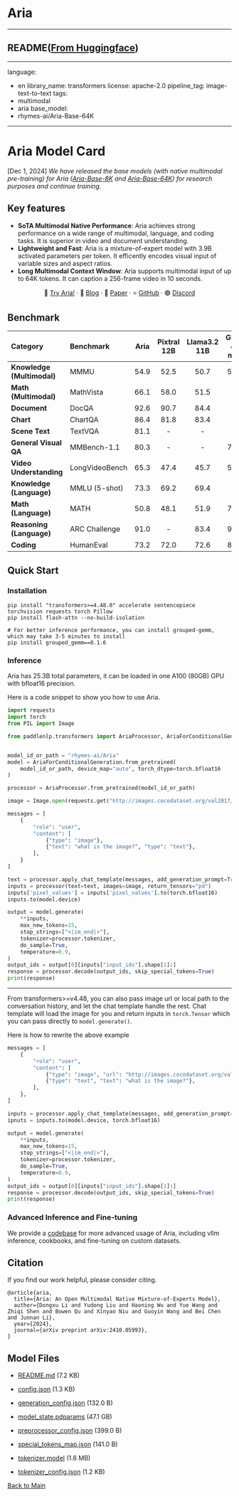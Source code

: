 
# Aria
---


## README([From Huggingface](https://huggingface.co/rhymes-ai/Aria))

---
language:
- en
library_name: transformers
license: apache-2.0
pipeline_tag: image-text-to-text
tags:
- multimodal
- aria
base_model:
- rhymes-ai/Aria-Base-64K
---
<!-- <p align="center">
  <br>Aria</br>
</p>  -->


# Aria Model Card

[Dec 1, 2024] *We have released the base models (with native multimodal pre-training) for Aria ([Aria-Base-8K](https://huggingface.co/rhymes-ai/Aria-Base-8K) and [Aria-Base-64K](https://huggingface.co/rhymes-ai/Aria-Base-64K)) for research purposes and continue training.*
<!-- 
- Aria is the **first open multimodal native MoE** model, capable of seamlessly handling various input modalities within a MoE architecture.
- Aria performs **on par with GPT-4o mini and Gemini 1.5 Flash** across a range of multimodal tasks while maintaining strong performance on **text**-only tasks.
- Compared to similar or even larger models, Aria boasts **faster speeds** and **lower costs**. This high efficiency stems from its ability to activate only 3.9B parameters during inference – the **fewest** among models with comparable performance.
 -->
## Key features

- **SoTA Multimodal Native Performance**: Aria achieves strong performance on a wide range of multimodal, language, and coding tasks. It is superior in video and document understanding.
- **Lightweight and Fast**: Aria is a mixture-of-expert model with 3.9B activated parameters per token. It efficently encodes visual input of variable sizes and aspect ratios.  
- **Long Multimodal Context Window**: Aria supports multimodal input of up to 64K tokens. It can caption a 256-frame video in 10 seconds.

<p align="center">
🔗 <a href="https://rhymes.ai/" target="_blank"> Try Aria!</a> · 📖 <a href="https://www.rhymes.ai/blog-details/aria-first-open-multimodal-native-moe-model" target="_blank">Blog</a> · 📌 <a href="https://arxiv.org/pdf/2410.05993" target="_blank">Paper</a> 
 · ⭐ <a href="https://github.com/rhymes-ai/Aria" target="_blank">GitHub</a> · 🟣 <a href="https://discord.com/invite/u8HxU23myj" target="_blank"> Discord </a>
</p> 


<!-- # Model Info

| Model  | Download  | Parameter | Context Length |
| :---- | :------- | :------------ | :------ |
| Aria | < HF link - TBD> | • Activation: 3.9B (3.5B MoE + 0.4B Visual Encoder) <br> • Total: 25.3B | 64K           | -->

## Benchmark
| Category                            | Benchmark         |  Aria  | Pixtral 12B | Llama3.2 11B | GPT-4o mini | Gemini-1.5 Flash |
|:-------------------------------------|:-------------------|:--------:|:-------------:|:--------------:|:-------------:|:------------------:|
| **Knowledge (Multimodal)**          | MMMU              |  54.9  |    52.5     |    50.7      |    59.4     |      56.1        |
| **Math (Multimodal)**               | MathVista         |  66.1  |    58.0     |    51.5      |      -      |      58.4        |
| **Document**                        | DocQA             |  92.6  |    90.7     |    84.4      |      -      |      89.9        |
| **Chart**                           | ChartQA           |  86.4  |    81.8     |    83.4      |      -      |      85.4        |
| **Scene Text**                      | TextVQA           |  81.1  |      -      |      -       |      -      |      78.7        |
| **General Visual QA**               | MMBench-1.1       |  80.3  |      -      |      -       |    76.0     |        -         |
| **Video Understanding**             | LongVideoBench    |  65.3  |    47.4     |    45.7      |    58.8     |      62.4        |
| **Knowledge (Language)**            | MMLU (5-shot)     |  73.3  |    69.2     |    69.4      |      -      |      78.9        |
| **Math (Language)**                 | MATH              |  50.8  |    48.1     |    51.9      |    70.2     |        -         |
| **Reasoning (Language)**            | ARC Challenge     |  91.0  |      -      |    83.4      |    96.4     |        -         |
| **Coding**                          | HumanEval         |  73.2  |    72.0     |    72.6      |    87.2     |      74.3        |


## Quick Start
### Installation
```
pip install "transformers>=4.48.0" accelerate sentencepiece torchvision requests torch Pillow
pip install flash-attn --no-build-isolation

# For better inference performance, you can install grouped-gemm, which may take 3-5 minutes to install
pip install grouped_gemm==0.1.6
```

### Inference

Aria has 25.3B total parameters, it can be loaded in one A100 (80GB) GPU with bfloat16 precision.

Here is a code snippet to show you how to use Aria.

```python
import requests
import torch
from PIL import Image

from paddlenlp.transformers import AriaProcessor, AriaForConditionalGeneration


model_id_or_path = "rhymes-ai/Aria"
model = AriaForConditionalGeneration.from_pretrained(
    model_id_or_path, device_map="auto", torch_dtype=torch.bfloat16
)

processor = AriaProcessor.from_pretrained(model_id_or_path)

image = Image.open(requests.get("http://images.cocodataset.org/val2017/000000039769.jpg", stream=True).raw)

messages = [
    {
        "role": "user",
        "content": [
            {"type": "image"},
            {"text": "what is the image?", "type": "text"},
        ],
    }
]

text = processor.apply_chat_template(messages, add_generation_prompt=True)
inputs = processor(text=text, images=image, return_tensors="pd")
inputs['pixel_values'] = inputs['pixel_values'].to(torch.bfloat16)
inputs.to(model.device)

output = model.generate(
    **inputs,
    max_new_tokens=15,
    stop_strings=["<|im_end|>"],
    tokenizer=processor.tokenizer,
    do_sample=True,
    temperature=0.9,
)
output_ids = output[0][inputs["input_ids"].shape[1]:]
response = processor.decode(output_ids, skip_special_tokens=True)
print(response)
```

-----------
From transformers>=v4.48, you can also pass image url or local path to the conversation history, and let the chat template handle the rest.
Chat template will load the image for you and return inputs in `torch.Tensor` which you can pass directly to `model.generate()`.

Here is how to rewrite the above example

```python
messages = [
    {
        "role": "user",
        "content": [
            {"type": "image", "url": "http://images.cocodataset.org/val2017/000000039769.jpg"}
            {"type": "text", "text": "what is the image?"},
        ],
    },
]

inputs = processor.apply_chat_template(messages, add_generation_prompt=True, tokenize=True, return_dict=True, return_tensors"pt")
ipnuts = inputs.to(model.device, torch.bfloat16)

output = model.generate(
    **inputs,
    max_new_tokens=15,
    stop_strings=["<|im_end|>"],
    tokenizer=processor.tokenizer,
    do_sample=True,
    temperature=0.9,
)
output_ids = output[0][inputs["input_ids"].shape[1]:]
response = processor.decode(output_ids, skip_special_tokens=True)
print(response)
```

### Advanced Inference and Fine-tuning
We provide a [codebase](https://github.com/rhymes-ai/Aria) for more advanced usage of Aria,
including vllm inference, cookbooks, and fine-tuning on custom datasets.



## Citation
If you find our work helpful, please consider citing.
```
@article{aria,
  title={Aria: An Open Multimodal Native Mixture-of-Experts Model}, 
  author={Dongxu Li and Yudong Liu and Haoning Wu and Yue Wang and Zhiqi Shen and Bowen Qu and Xinyao Niu and Guoyin Wang and Bei Chen and Junnan Li},
  year={2024},
  journal={arXiv preprint arXiv:2410.05993},
}
```



## Model Files

- [README.md](https://paddlenlp.bj.bcebos.com/models/community/rhymes-ai/Aria/README.md) (7.2 KB)

- [config.json](https://paddlenlp.bj.bcebos.com/models/community/rhymes-ai/Aria/config.json) (1.3 KB)

- [generation_config.json](https://paddlenlp.bj.bcebos.com/models/community/rhymes-ai/Aria/generation_config.json) (132.0 B)

- [model_state.pdparams](https://paddlenlp.bj.bcebos.com/models/community/rhymes-ai/Aria/model_state.pdparams) (47.1 GB)

- [preprocessor_config.json](https://paddlenlp.bj.bcebos.com/models/community/rhymes-ai/Aria/preprocessor_config.json) (399.0 B)

- [special_tokens_map.json](https://paddlenlp.bj.bcebos.com/models/community/rhymes-ai/Aria/special_tokens_map.json) (141.0 B)

- [tokenizer.model](https://paddlenlp.bj.bcebos.com/models/community/rhymes-ai/Aria/tokenizer.model) (1.6 MB)

- [tokenizer_config.json](https://paddlenlp.bj.bcebos.com/models/community/rhymes-ai/Aria/tokenizer_config.json) (1.2 KB)


[Back to Main](../../)